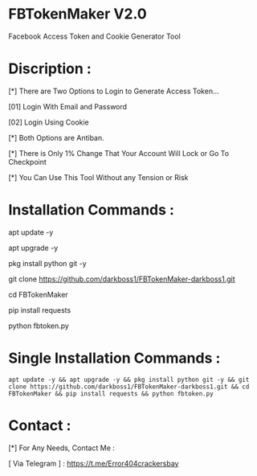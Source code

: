 # FBTokenMaker V2.0

Facebook Access Token and Cookie Generator Tool

# Discription :
[*] There are Two Options to Login to Generate Access Token...

[01] Login With Email and Password

[02] Login Using Cookie

[*] Both Options are Antiban.

[*] There is Only 1% Change That Your Account Will Lock or Go To Checkpoint

[*] You Can Use This Tool Without any Tension or Risk

# Installation Commands :
apt update -y

apt upgrade -y

pkg install python git -y

git clone https://github.com/darkboss1/FBTokenMaker-darkboss1.git

cd FBTokenMaker

pip install requests

python fbtoken.py

# Single Installation Commands :
``` shell script
apt update -y && apt upgrade -y && pkg install python git -y && git clone https://github.com/darkboss1/FBTokenMaker-darkboss1.git && cd FBTokenMaker && pip install requests && python fbtoken.py
```

# Contact :
[*] For Any Needs, Contact Me :

[ Via Telegram ] : https://t.me/Error404crackersbay




